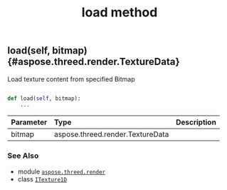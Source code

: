 ﻿---
title: load method
second_title: Aspose.3D for Python via .NET API References
description: 
type: docs
weight: 20
url: /python-net/aspose.threed.render/itexture1d/load/
is_root: false
---

## load(self, bitmap) {#aspose.threed.render.TextureData}

Load texture content from specified Bitmap



```python

def load(self, bitmap):
    ...
```


| Parameter | Type | Description |
| :- | :- | :- |
| bitmap | aspose.threed.render.TextureData |  |



### See Also
* module [`aspose.threed.render`](../../)
* class [`ITexture1D`](/3d/python-net/aspose.threed.render/itexture1d)
